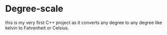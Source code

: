 # Degree-scale
this is my very first C++ project as it converts any degree to any degree like kelvin to Fahrenheit or Celsius.
